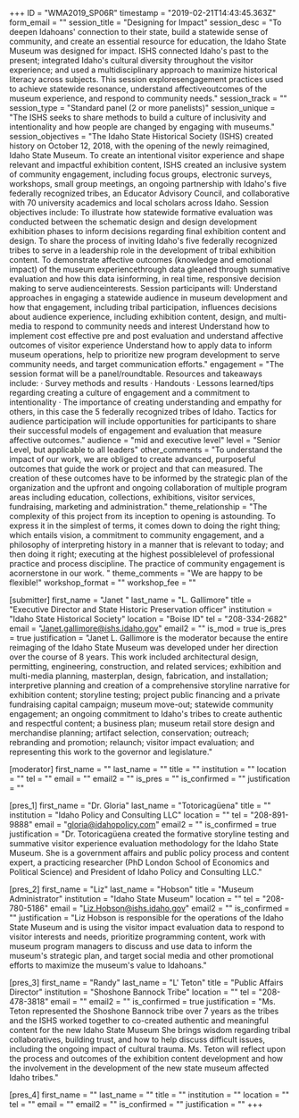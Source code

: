 +++
ID = "WMA2019_SP06R"
timestamp = "2019-02-21T14:43:45.363Z"
form_email = ""
session_title = "Designing for Impact"
session_desc = "To deepen Idahoans' connection to their state, build a statewide sense of community, and create an essential resource for education, the Idaho State Museum was designed for impact. ISHS connected Idaho's past to the present; integrated Idaho's cultural diversity throughout the visitor experience; and used a multidisciplinary approach to maximize historical literacy across subjects. This session exploresengagement practices used to achieve statewide resonance, understand affectiveoutcomes of the museum experience, and respond to community needs."
session_track = ""
session_type = "Standard panel (2 or more panelists)"
session_unique = "The ISHS seeks to share methods to build a culture of inclusivity and intentionality and how people are changed by engaging with museums."
session_objectives = "The Idaho State Historical Society (ISHS) created history on October 12, 2018, with the opening of the newly reimagined, Idaho State Museum. To create an intentional visitor experience and shape relevant and impactful exhibition content, ISHS created an inclusive system of community engagement, including focus groups, electronic surveys, workshops, small group meetings, an ongoing partnership with Idaho's five federally recognized tribes, an Educator Advisory Council, and collaborative with 70 university academics and local scholars across Idaho. Session objectives include: To illustrate how statewide formative evaluation was conducted between the schematic design and design development exhibition phases to inform decisions regarding final exhibition content and design. To share the process of inviting Idaho's five federally recognized tribes to serve in a leadership role in the development of tribal exhibition content. To demonstrate affective outcomes (knowledge and emotional impact) of the museum experiencethrough data gleaned through summative evaluation and how this data isinforming, in real time, responsive decision making to serve audienceinterests. Session participants will: Understand approaches in engaging a statewide audience in museum development and how that engagement, including tribal participation, influences decisions about audience experience, including exhibition content, design, and multi-media to respond to community needs and interest Understand how to implement cost effective pre and post evaluation and understand affective outcomes of visitor experience Understand how to apply data to inform museum operations, help to prioritize new program development to serve community needs, and target communication efforts."
engagement = "The session format will be a panel/roundtable. Resources and takeaways include: · Survey methods and results · Handouts · Lessons learned/tips regarding creating a culture of engagement and a commitment to intentionality · The importance of creating understanding and empathy for others, in this case the 5 federally recognized tribes of Idaho. Tactics for audience participation will include opportunities for participants to share their successful models of engagement and evaluation that measure affective outcomes."
audience = "mid and executive level"
level = "Senior Level, but applicable to all leaders"
other_comments = "To understand the impact of our work, we are obliged to create advanced, purposeful outcomes that guide the work or project and that can measured. The creation of these outcomes have to be informed by the strategic plan of the organization and the upfront and ongoing collaboration of multiple program areas including education, collections, exhibitions, visitor services, fundraising, marketing and administration."
theme_relationship = "The complexity of this project from its inception to opening is astounding. To express it in the simplest of terms, it comes down to doing the right thing; which entails vision, a commitment to community engagement, and a philosophy of interpreting history in a manner that is relevant to today; and then doing it right; executing at the highest possiblelevel of professional practice and process discipline. The practice of community engagement is acornerstone in our work. "
theme_comments = "We are happy to be flexible!"
workshop_format = ""
workshop_fee = ""

[submitter]
first_name = "Janet "
last_name = "L. Gallimore"
title = "Executive Director and State Historic Preservation officer"
institution = "Idaho State Historical Society"
location = "Boise ID"
tel = "208-334-2682"
email = "Janet.gallimore@ishs.idaho.gov"
email2 = ""
is_mod = true
is_pres = true
justification = "Janet L. Gallimore is the moderator because the entire reimaging of the Idaho State Museum was developed under her direction over the course of 8 years. This work included architectural design, permitting, engineering, construction, and related services; exhibition and multi-media planning, masterplan, design, fabrication, and installation; interpretive planning and creation of a comprehensive storyline narrative for exhibition content; storyline testing; project public financing and a private fundraising capital campaign; museum move-out; statewide community engagement; an ongoing commitment to Idaho's tribes to create authentic and respectful content; a business plan; museum retail store design and merchandise planning; artifact selection, conservation; outreach; rebranding and promotion; relaunch; visitor impact evaluation; and representing this work to the governor and legislature."

[moderator]
first_name = ""
last_name = ""
title = ""
institution = ""
location = ""
tel = ""
email = ""
email2 = ""
is_pres = ""
is_confirmed = ""
justification = ""

[pres_1]
first_name = "Dr. Gloria"
last_name = "Totoricagüena"
title = ""
institution = "Idaho Policy and Consulting LLC"
location = ""
tel = "208-891-9888"
email = "gloria@idahopolicy.com"
email2 = ""
is_confirmed = true
justification = "Dr. Totoricagüena created the formative storyline testing and summative visitor experience evaluation methodology for the Idaho State Museum. She is a government affairs and public policy process and content expert, a practicing researcher (PhD London School of Economics and Political Science) and President of Idaho Policy and Consulting LLC."

[pres_2]
first_name = "Liz"
last_name = "Hobson"
title = "Museum Administrator"
institution = "Idaho State Museum"
location = ""
tel = "208-780-5186"
email = "Liz.Hobson@ishs.idaho.gov"
email2 = ""
is_confirmed = ""
justification = "Liz Hobson is responsible for the operations of the Idaho State Museum and is using the visitor impact evaluation data to respond to visitor interests and needs, prioritize programming content, work with museum program managers to discuss and use data to inform the museum's strategic plan, and target social media and other promotional efforts to maximize the museum's value to Idahoans."

[pres_3]
first_name = "Randy"
last_name = "L' Teton"
title = "Public Affairs Director"
institution = "Shoshone Bannock Tribe"
location = ""
tel = "208-478-3818"
email = ""
email2 = ""
is_confirmed = true
justification = "Ms. Teton represented the Shoshone Bannock tribe over 7 years as the tribes and the ISHS worked together to co-created authentic and meaningful content for the new Idaho State Museum She brings wisdom regarding tribal collaboratives, building trust, and how to help discuss difficult issues, including the ongoing impact of cultural trauma. Ms. Teton will reflect upon the process and outcomes of the exhibition content development and how the involvement in the development of the new state museum affected Idaho tribes."

[pres_4]
first_name = ""
last_name = ""
title = ""
institution = ""
location = ""
tel = ""
email = ""
email2 = ""
is_confirmed = ""
justification = ""
+++
